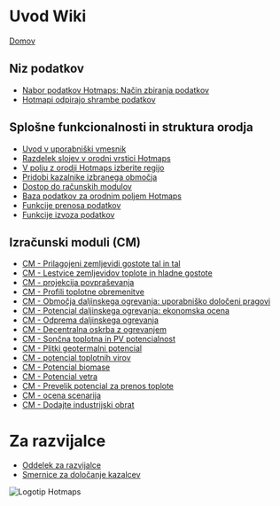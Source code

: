 <h1> Uvod Wiki </h1><p> <a href="Home">Domov</a> </p><h2> Niz podatkov </h2><ul><li> <a href="en-Hotmaps-data-set-method-of-data-collection">Nabor podatkov Hotmaps: Način zbiranja podatkov</a> </li><li> <a href="en-Hotmaps-open-data-repositories">Hotmapi odpirajo shrambe podatkov</a> </li></ul><h2> Splošne funkcionalnosti in struktura orodja </h2><ul><li> <a href="en-Introduction-to-user-interface">Uvod v uporabniški vmesnik</a> </li><li> <a href="en-Layers-section-in-the-Hotmaps-toolbox">Razdelek slojev v orodni vrstici Hotmaps</a> </li><li> <a href="en-Select-a-region-in-the-Hotmaps-toolbox">V polju z orodji Hotmaps izberite regijo</a> </li><li> <a href="en-Retrieve-indicators-of-a-selected-area">Pridobi kazalnike izbranega območja</a> </li><li> <a href="en-Access-to-calculation-modules">Dostop do računskih modulov</a> </li><li> <a href="en-Database-behind-the-Hotmaps-toolbox">Baza podatkov za orodnim poljem Hotmaps</a> </li><li> <a href="en-Data-upload-functionalities">Funkcije prenosa podatkov</a> </li><li> <a href="en-Data-export-functionalities">Funkcije izvoza podatkov</a> </li></ul><h2> Izračunski moduli (CM) </h2><ul><li> <a href="en-CM-Customized-heat-and-floor-area-density-maps">CM - Prilagojeni zemljevidi gostote tal in tal</a> </li><li> <a href="en-CM-Scale-heat-and-cool-density-maps">CM - Lestvice zemljevidov toplote in hladne gostote</a> </li><li> <a href="en-CM-Demand-projection">CM - projekcija povpraševanja</a> </li><li> <a href="en-CM-Heat-load-profiles">CM - Profili toplotne obremenitve</a> </li><li> <a href="en-CM-District-heating-potential-areas-user-defined-thresholds">CM - Območja daljinskega ogrevanja: uporabniško določeni pragovi</a> </li><li> <a href="en-CM-District-heating-potential-economic-assessment">CM - Potencial daljinskega ogrevanja: ekonomska ocena</a> </li><li> <a href="en-CM-District-heating-supply-dispatch">CM - Odprema daljinskega ogrevanja</a> </li><li> <a href="en-CM-Decentral-heating-supply">CM - Decentralna oskrba z ogrevanjem</a> </li><li> <a href="en-CM-Solar-thermal-and-PV-potential">CM - Sončna toplotna in PV potencialnost</a> </li><li> <a href="en-CM-Shallow-geothermal-potential">CM - Plitki geotermalni potencial</a> </li><li> <a href="en-CM-Heat-source-potential">CM - potencial toplotnih virov</a> </li><li> <a href="en-CM-Biomass-potential">CM - Potencial biomase</a> </li><li> <a href="en-CM-Wind-potential">CM - Potencial vetra</a> </li><li> <a href="en-CM-Excess-heat-transport-potential">CM - Prevelik potencial za prenos toplote</a> </li><li> <a href="en-CM-Scenario-assessment">CM - ocena scenarija</a> </li><li> <a href="en-CM-Add-industry-plant">CM - Dodajte industrijski obrat</a> </li></ul><h1> Za razvijalce </h1><ul><li> <a href="en-Developers">Oddelek za razvijalce</a> </li><li> <a href="en-Guidelines-for-defining-indicators">Smernice za določanje kazalcev</a> </li></ul><p><img alt="Logotip Hotmaps" src="https://www.hotmaps-project.eu/wp-content/uploads/2017/02/logo.svg"/></p>